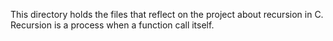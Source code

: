 This directory holds the files that reflect on the project about recursion in C. Recursion is a process when a function call itself.
